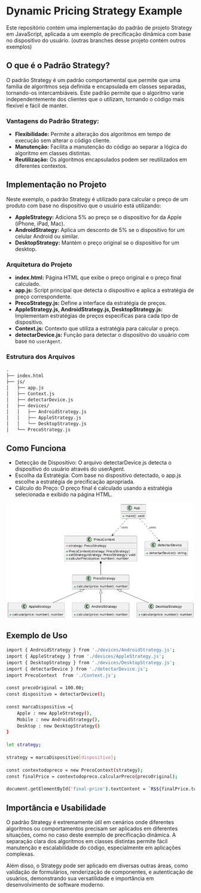 # Dynamic Pricing Strategy Example

Este repositório contém uma implementação do padrão de projeto Strategy em JavaScript, aplicada a um exemplo de precificação dinâmica com base no dispositivo do usuário.
(outras branches desse projeto contém outros exemplos)

## O que é o Padrão Strategy?

O padrão Strategy é um padrão comportamental que permite que uma família de algoritmos seja definida e encapsulada em classes separadas, tornando-os intercambiáveis. Este padrão permite que o algoritmo varie independentemente dos clientes que o utilizam, tornando o código mais flexível e fácil de manter.

### **Vantagens do Padrão Strategy:**

- **Flexibilidade:** Permite a alteração dos algoritmos em tempo de execução sem alterar o código cliente.
- **Manutenção:** Facilita a manutenção do código ao separar a lógica do algoritmo em classes distintas.
- **Reutilização:** Os algoritmos encapsulados podem ser reutilizados em diferentes contextos.

## Implementação no Projeto

Neste exemplo, o padrão Strategy é utilizado para calcular o preço de um produto com base no dispositivo que o usuário está utilizando:

- **AppleStrategy:** Adiciona 5% ao preço se o dispositivo for da Apple (iPhone, iPad, Mac).
- **AndroidStrategy:** Aplica um desconto de 5% se o dispositivo for um celular Android ou similar.
- **DesktopStrategy:** Mantém o preço original se o dispositivo for um desktop.

### **Arquitetura do Projeto**

- **index.html:** Página HTML que exibe o preço original e o preço final calculado.
- **app.js:** Script principal que detecta o dispositivo e aplica a estratégia de preço correspondente.
- **PrecoStrategy.js:** Define a interface da estratégia de preços.
- **AppleStrategy.js, AndroidStrategy.js, DesktopStrategy.js:** Implementam estratégias de preços específicas para cada tipo de dispositivo.
- **Context.js:** Contexto que utiliza a estratégia para calcular o preço.
- **detectarDevice.js:** Função para detectar o dispositivo do usuário com base no `userAgent`.

### **Estrutura dos Arquivos**

```plaintext
.
├── index.html
├── js/
│   ├── app.js
│   ├── Context.js
│   ├── detectarDevice.js
│   ├── devices/
│   │   ├── AndroidStrategy.js
│   │   ├── AppleStrategy.js
│   │   └── DesktopStrategy.js
│   └── PrecoStrategy.js
```
## Como Funciona
- Detecção de Dispositivo: O arquivo detectarDevice.js detecta o dispositivo do usuário através do userAgent.
- Escolha da Estratégia: Com base no dispositivo detectado, o app.js escolhe a estratégia de precificação apropriada.
- Cálculo do Preço: O preço final é calculado usando a estratégia selecionada e exibido na página HTML.

![O padrão strategy](img/p1.png)

## Exemplo de Uso

```bash
import { AndroidStrategy } from './devices/AndroidStrategy.js';
import { AppleStrategy } from './devices/AppleStrategy.js';
import { DesktopStrategy } from './devices/DesktopStrategy.js';
import { detectarDevice } from './detectarDevice.js';
import PrecoContext  from './Context.js';

const precoOriginal = 100.00; 
const dispositivo = detectarDevice(); 

const marcaDispositivo ={
    Apple : new AppleStrategy(),
    Mobile : new AndroidStrategy(),
    Desktop : new DesktopStrategy()
}

let strategy;

strategy = marcaDispositivo[dispositivo];

const contextodopreco = new PrecoContext(strategy);
const finalPrice = contextodopreco.calcularPreco(precoOriginal);

document.getElementById('final-price').textContent = `R$${finalPrice.toFixed(2)}`;

```
## Importância e Usabilidade
O padrão Strategy é extremamente útil em cenários onde diferentes algoritmos ou comportamentos precisam ser aplicados em diferentes situações, como no caso deste exemplo de precificação dinâmica. A separação clara dos algoritmos em classes distintas permite fácil manutenção e escalabilidade do código, especialmente em aplicações complexas.

Além disso, o Strategy pode ser aplicado em diversas outras áreas, como validação de formulários, renderização de componentes, e autenticação de usuários, demonstrando sua versatilidade e importância em desenvolvimento de software moderno.